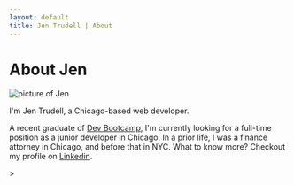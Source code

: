 ```yaml
---
layout: default
title: Jen Trudell | About
---
```


<div class="post">
	<h1 class="pageTitle">About Jen</h1>
	<img id = "jenpic" src="{{ '/assets/img/jen.jpg' | prepend: site.baseurl }}" alt="picture of Jen">
	<p class="intro">I'm Jen Trudell, a Chicago-based web developer.</p>

  <p>A recent graduate of <a href="http://www.devbootcamp.com" target="_blank">Dev Bootcamp</a>, I'm currently looking for a full-time position as a junior developer in Chicago. In a prior life, I was a finance attorney in Chicago, and before that in NYC. What to know more? Checkout my profile on <a href="http://www.linkedin.com/in/jktrudell" target="_blank">Linkedin</a>.</p>
</div>
>
